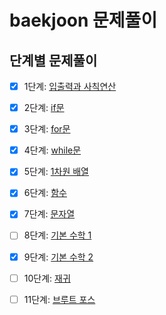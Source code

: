 # baekjoon 문제풀이

## 단계별 문제풀이

- [x] 1단계: [입출력과 사칙연산](https://www.acmicpc.net/step/1)
- [x] 2단계: [if문](https://www.acmicpc.net/step/2)
- [x] 3단계: [for문](https://www.acmicpc.net/step/3)
- [x] 4단계: [while문](https://www.acmicpc.net/step/4)
- [x] 5단계: [1차원 배열](https://www.acmicpc.net/step/5)
- [x] 6단계: [함수](https://www.acmicpc.net/step/6)
- [x] 7단계: [문자열](https://www.acmicpc.net/step/7)
- [ ] 8단계: [기본 수학 1](https://www.acmicpc.net/step/8)
- [x] 9단계: [기본 수학 2](https://www.acmicpc.net/step/9)
- [ ] 10단계: [재귀](https://www.acmicpc.net/step/10)
- [ ] 11단계: [브루트 포스](https://www.acmicpc.net/step/11)

